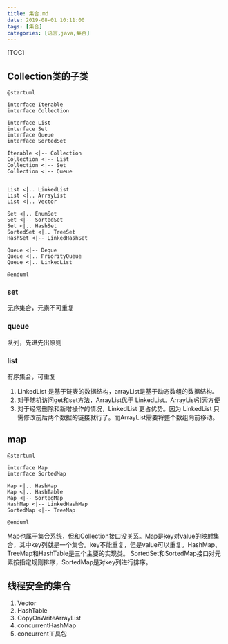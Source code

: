 ```yaml
---
title: 集合.md
date: 2019-08-01 10:11:00
tags: [集合]
categories: [语言,java,集合]
---
```


[TOC]

<!--more-->


## Collection类的子类

```puml
@startuml

interface Iterable
interface Collection

interface List
interface Set
interface Queue
interface SortedSet

Iterable <|-- Collection
Collection <|-- List
Collection <|-- Set
Collection <|-- Queue


List <|.. LinkedList
List <|.. ArrayList
List <|.. Vector

Set <|.. EnumSet
Set <|-- SortedSet
Set <|.. HashSet
SortedSet <|.. TreeSet
HashSet <|-- LinkedHashSet

Queue <|-- Deque
Queue <|.. PriorityQueue
Queue <|.. LinkedList

@enduml
```

### set
无序集合，元素不可重复

### queue
队列，先进先出原则

### list
有序集合，可重复

1. LinkedList 是基于链表的数据结构，arrayList是基于动态数组的数据结构。
2. 对于随机访问get和set方法，ArrayList优于 LinkedList。ArrayList引索方便
3. 对于经常删除和新增操作的情况，LinkedList 更占优势。因为 LinkedList 只需修改前后两个数据的链接就行了。而ArrayList需要将整个数组向前移动。

## map 

```puml
@startuml

interface Map
interface SortedMap

Map <|.. HashMap
Map <|.. HashTable
Map <|-- SortedMap
HashMap <|-- LinkedHashMap
SortedMap <|-- TreeMap

@enduml
```

Map也属于集合系统，但和Collection接口没关系。Map是key对value的映射集合，其中key列就是一个集合。key不能重复，但是value可以重复。HashMap、TreeMap和HashTable是三个主要的实现类。
SortedSet和SortedMap接口对元素按指定规则排序，SortedMap是对key列进行排序。





## 线程安全的集合

1. Vector
2. HashTable
3. CopyOnWriteArrayList
4. concurrentHashMap
4. concurrent工具包



